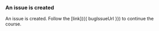 ### An issue is created

An issue is created. Follow the [link]({{ bugIssueUrl }}) to continue the course.


